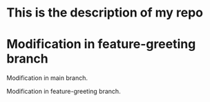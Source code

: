 # This is the description of my repo

# Modification in feature-greeting branch
Modification in main branch.


Modification in feature-greeting branch.

